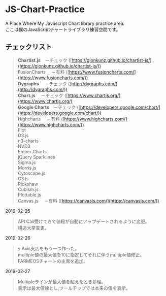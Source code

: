 # JS-Chart-Practice
A Place Where My Javascript Chart library practice area.  
ここは僕のJavaScriptチャートライブラリ練習空間です。

## チェックリスト
> **Chartist.js**　－チェック ([https://gionkunz.github.io/chartist-js/](https://gionkunz.github.io/chartist-js/))  
FusionCharts　     －有料 ([https://www.fusioncharts.com/](https://www.fusioncharts.com/))  
**Dygraphs**　     －チェック ([http://dygraphs.com/](http://dygraphs.com/))  
**Chart.js**　     －チェック ([https://www.chartjs.org/](https://www.chartjs.org/)  
**Google Charts**　－チェック ([https://developers.google.com/chart/](https://developers.google.com/chart/))  
Highcharts　       －有料 ([https://www.highcharts.com/](https://www.highcharts.com/))  
Flot  
D3.js  
n3-charts  
NVD3  
Ember Charts  
jQuery Sparklines  
Sigma.js  
Morris.js  
Cytoscape.js  
C3.js  
Rickshaw  
Cubism.js  
Plottable.js  
Canvas.js　        －有料 ([https://canvasjs.com/](https://canvasjs.com/))  


2019-02-25 
> API Call受けてきて値段が自動にアップデートされるように変更。  
> 構造大挙変更。  

2019-02-26
> y Axis支店をもう一つ作った。  
> multiple値の最大値を10に指定してそれに伴うmultiple値修正。  
> FARMEOSチャートの主席を追加。  

2019-02-27
> Multipleラインが最大値を超えたとき処理。  
> 表示は最大値線とし,ツールチップでは本来の値を表示。  